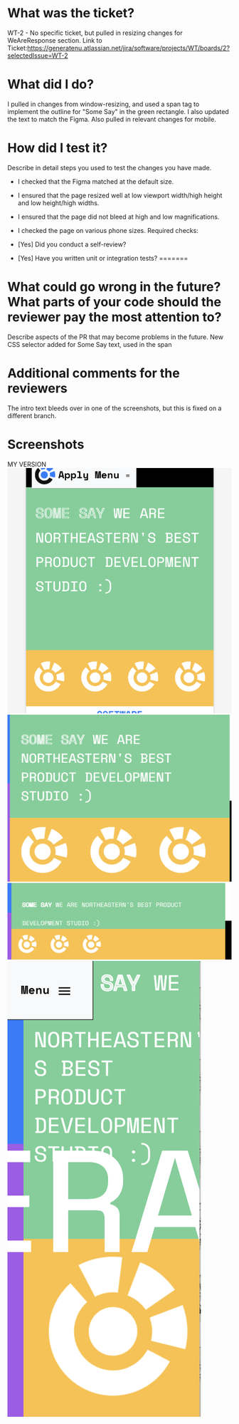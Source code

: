 
 # What was the ticket?
 WT-2 - No specific ticket, but pulled in resizing changes for WeAreResponse section.
 Link to Ticket:https://generatenu.atlassian.net/jira/software/projects/WT/boards/2?selectedIssue=WT-2 
 
 # What did I do?
 
 I pulled in changes from window-resizing, and used a span tag to implement the outline for "Some Say" in the green rectangle.
 I also updated the text to match the Figma.
 Also pulled in relevant changes for mobile.
 
 # How did I test it?
 
Describe in detail steps you used to test the changes you have made.
 
 - I checked that the Figma matched at the default size.
 - I ensured that the page resized well at low viewport width/high height and low height/high widths.
 - I ensured that the page did not bleed at high and low magnifications.
 - I checked the page on various phone sizes.
 Required checks:
 
 - [Yes] Did you conduct a self-review?
 - [Yes] Have you written unit or integration tests?
=======

 # What could go wrong in the future? What parts of your code should the reviewer pay the most attention to?
 
 Describe aspects of the PR that may become problems in the future.
 New CSS selector added for Some Say text, used in the span
 
 # Additional comments for the reviewers
 The intro text bleeds over in one of the screenshots, but this is fixed on a different branch.
 
 # Screenshots

 MY VERSION
 ![alt text](../public/images/PRImages/Screenshot%202023-04-06%20at%202.01.53%20AM.png)
 ![alt text](../public/images/PRImages/Screenshot%202023-04-06%20at%202.02.03%20AM.png)
 ![alt text](../public/images/PRImages/Screenshot%202023-04-06%20at%202.02.11%20AM.png)
 ![alt text](../public/images/PRImages/Screenshot%202023-04-06%20at%202.02.27%20AM.png)